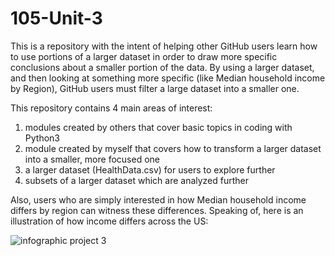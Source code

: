 # 105-Unit-3

This is a repository with the intent of helping other GitHub users learn how to use portions of a larger dataset in order to draw more specific conclusions about a smaller portion of the data. By using a larger dataset, and then looking at something more specific (like Median household income by Region), GitHub users must filter a large dataset into a smaller one. 

This repository contains 4 main areas of interest:
1. modules created by others that cover basic topics in coding with Python3
2. module created by myself that covers how to transform a larger dataset into a smaller, more focused one
3. a larger dataset (HealthData.csv) for users to explore further
4. subsets of a larger dataset which are analyzed further

Also, users who are simply interested in how Median household income differs by region can witness these differences. Speaking of, here is an illustration of how income differs across the US:



![infographic project 3](https://user-images.githubusercontent.com/118228955/202960619-c894f27a-33d1-43e6-8c3c-c8f0a9b49aa9.png)
